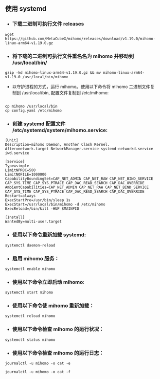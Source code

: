 ## 使用 systemd

- ### 下载二进制可执行文件 releases
```
wget https://github.com/MetaCubeX/mihomo/releases/download/v1.19.0/mihomo-linux-arm64-v1.19.0.gz
```

- ### 将下载的二进制可执行文件重名名为 mihomo 并移动到 /usr/local/bin/
```
gzip -kd mihomo-linux-arm64-v1.19.0.gz && mv mihomo-linux-arm64-v1.19.0 /usr/local/bin/mihomo
```
- 以守护进程的方式，运行 mihomo。使用以下命令将 mihomo 二进制文件复制到 /usr/local/bin, 配置文件复制到 /etc/mihomo:
```

cp mihomo /usr/local/bin
cp config.yaml /etc/mihomo
```

- ### 创建 systemd 配置文件 /etc/systemd/system/mihomo.service:

```
[Unit]
Description=mihomo Daemon, Another Clash Kernel.
After=network.target NetworkManager.service systemd-networkd.service iwd.service

[Service]
Type=simple
LimitNPROC=500
LimitNOFILE=1000000
CapabilityBoundingSet=CAP_NET_ADMIN CAP_NET_RAW CAP_NET_BIND_SERVICE CAP_SYS_TIME CAP_SYS_PTRACE CAP_DAC_READ_SEARCH CAP_DAC_OVERRIDE
AmbientCapabilities=CAP_NET_ADMIN CAP_NET_RAW CAP_NET_BIND_SERVICE CAP_SYS_TIME CAP_SYS_PTRACE CAP_DAC_READ_SEARCH CAP_DAC_OVERRIDE
Restart=always
ExecStartPre=/usr/bin/sleep 1s
ExecStart=/usr/local/bin/mihomo -d /etc/mihomo
ExecReload=/bin/kill -HUP $MAINPID

[Install]
WantedBy=multi-user.target
```
- ### 使用以下命令重新加载 systemd:
```
systemctl daemon-reload
```

- ### 启用 mihomo 服务：
```
systemctl enable mihomo
```
- ### 使用以下命令立即启动 mihomo:
```
systemctl start mihomo
```
- ### 使用以下命令使 mihomo 重新加载：
```
systemctl reload mihomo
```
- ### 使用以下命令检查 mihomo 的运行状况：

```
systemctl status mihomo
```
- ### 使用以下命令检查 mihomo 的运行日志：

```
journalctl -u mihomo -o cat -e
```
```
journalctl -u mihomo -o cat -f
```